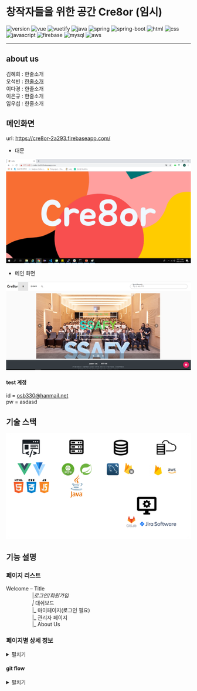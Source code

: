 # 창작자들을 위한 공간 Cre8or (임시)

![version](https://img.shields.io/badge/version-1.0.0-orange?)
![vue](https://img.shields.io/badge/vue-4.1.2-blue?logo=Vue.js)
![vuetify](https://img.shields.io/badge/vuetify-6.13.4-blue?logo=vuetify)
![java](https://img.shields.io/badge/java-1.8.0-orange?logo=java)
![spring](https://img.shields.io/badge/spring-3.9.7-yellow?logo=spring)
![spring-boot](https://img.shields.io/badge/springboot-3.9.7-yellow?logo=spring)
![html](https://img.shields.io/badge/html-html5-red?logo=html5)
![css](https://img.shields.io/badge/css-css3-red?logo=css3)
![javascript](https://img.shields.io/badge/javascript-es6-yellowgreen?logo=javascript)
![firebase](https://img.shields.io/badge/firebase-firebase-red?logo=firebase)
![mysql](https://img.shields.io/badge/mysql-5.7.29-yellowgreen?logo=mysql)
![aws](https://img.shields.io/badge/aws%20-rds-ff69b4?logo=Amazon)

---
## about us

김혜희 : 한줄소개<br/>
오석빈 : [한줄소개](https://github.com/hasihime/resume)<br/>
이다경 : 한줄소개<br/>
이은규 : 한줄소개<br/>
임우섭 : 한줄소개<br/>

## 메인화면

url: https://cre8or-2a293.firebaseapp.com/

- 대문
<img src="../../img/Project/02VueProject/welcome.png ">

- 메인 화면
<img src="../../img/Project/02VueProject/title.png ">


#### test 계정
id = osb330@hanmail.net <br/>
pw = asdasd <br/>

## 기술 스택
<img src="../../img/Project/02VueProject/tech_stack.png ">


## 기능 설명

### 페이지 리스트 <br/>
Welcome – Title <br/> 
&nbsp;&nbsp;&nbsp;&nbsp;&nbsp;&nbsp;&nbsp;&nbsp;&nbsp;&nbsp;&nbsp;&nbsp;&nbsp;&nbsp;&nbsp;&nbsp;&nbsp;
|_로그인/회원가입 <br/>
&nbsp;&nbsp;&nbsp;&nbsp;&nbsp;&nbsp;&nbsp;&nbsp;&nbsp;&nbsp;&nbsp;&nbsp;&nbsp;&nbsp;&nbsp;&nbsp;&nbsp;
|_ 대쉬보드 <br/>
&nbsp;&nbsp;&nbsp;&nbsp;&nbsp;&nbsp;&nbsp;&nbsp;&nbsp;&nbsp;&nbsp;&nbsp;&nbsp;&nbsp;&nbsp;&nbsp;&nbsp;
|_ 마이페이지(로그인 필요) <br/>
&nbsp;&nbsp;&nbsp;&nbsp;&nbsp;&nbsp;&nbsp;&nbsp;&nbsp;&nbsp;&nbsp;&nbsp;&nbsp;&nbsp;&nbsp;&nbsp;&nbsp;
|_ 관리자 페이지 <br/>
&nbsp;&nbsp;&nbsp;&nbsp;&nbsp;&nbsp;&nbsp;&nbsp;&nbsp;&nbsp;&nbsp;&nbsp;&nbsp;&nbsp;&nbsp;&nbsp;&nbsp;
|_ About Us <br/>
 
### 페이지별 상세 정보 <br/>
 <details><summary>펼치기</summary>
 <br>
 
 Welcome -> <br/>
 - 가장 첫 화면. 아무곳이나 터치하면 title로 이동<br/>

Title <br/>
 - Kerosel을 이용한 일간/주간/월간 키워드를 보여줌<br/>
    1. 각 키워드는 시간과 같이 나옴<br/>
 - Welcome을 제외하고 nav바와 footer 등장.<br/>
    1.	Nav 바는 cre8or로고(웰컴 이동), 홈, 대쉬보드, 마이페이지(로그인 페이지), 관리자(admin 계정만) 표시. 모바일로 볼 경우 터치로 nav 바를 스크롤 가능<br/>
    2.	Nav 바에서 키워드 검색 시, 대시보드에서 검색값을 얻을 수 있음.<br/>
    3.	Footer에선 About Us 와 이용약관, 주소가 적혀있음<br/>
 - Speed dial 기능을 통해 비 로그인시 로그인/회원가입 버튼 활성화, 로그인시 글쓰기, 로그아웃, 마이페이지 버튼 활성화<br/>
<br/> 
<br/>

#### 로그인 <br/>
- Id 패스워드를 통한 로그인 가능<br/>
    1. 최초 로그인 시 메일 주소로 인증 메일을 발송 후 인증을 해야 서비스 이용 가능 <br/>
 - 소셜 로그인기능 추가(Google, Facebook)<br/>
    1. 소셜 로그인 시 회원이 아니면 자동 회원가입<br/>
 - 로그인 페이지에서 바로 회원가입 modal로 이동 가능<br/>
 - 패스워드 분실시, 이메일을 입력하면 패스워드 재설정 이메일을 발송.<br/>
<br/>
<br/>

####  About Us <br/>
 - 맴버별 자기소개.<br/>
    1. 썸네일로 표시되다 햄버거 버튼 클릭시 상세보기 나옴<br/>
<br/>
<br/>

####  대쉬보드 <br/>
- 오늘 날짜의 일간 키워드로 작성된 post를 보여줌.<br/>
    1. tab기능으로 일간,주간,월간 자유롭게 이동 가능<br/>
    2. 섬네일 이미지는 포스트가 그림인 경우 해당 그림의 미리보기화면이 나오며 그 외에는 기본 이미지 파일이 나온다.<br/>
    3. 대쉬보드는 반응형 웹 기능을 탑재하여 화면 사이즈에 맞게 포스트의 배치가 변경됨.<br/>
- 달력을 열었을 경우, 해당 일/주/월에 맞는 키워드를 표시. 키워드 클릭 시 해당 키워드에 대한 post가 표시됨.<br/>
    1. 달력은 해당일 이전의 키워드만 표시되며 이후의 키워드는 표시되지 않게 설정함.<br/>
- 포스트 작성은 Speed dial을 통해 어디서든지 작성이 가능하며 포스트 작성 버튼 클릭시 해당 기간에 속하는 일/주/월 키워드와 글/그림/음악/영상에 해당하는 카테고리를 선택할 수 있음. 그리고 제목과 내용 작성이 가능하며 파일을 첨부하면 파이어베이스 DB에 업로드를 한다.<br/>
- 포스트를 클릭시, Modal로 포스트를 상세 보기 가능. 상세페이지는 키워드에 맞는 내용을 보여주며 컨텐츠는 글, 그림, 음악, 영상으로 나타남. <br/>
    1. 좋아요와 즐겨찾기 버튼을 클릭시 마이페이지에서 즐겨찾기한 작가와 좋아요한 포스트를 모아서 볼 수 있음<br/>
    2. 포스트를 작성한 사람이면 자유롭게 수정 삭제 가능<br/>
    3. 댓글 기능을 통해 로그인을 한 유저라면 댓글을 추가 및 삭제, 수정이 가능함<br/>
<br/>
<br/>

#### 마이페이지 <br/>
- 마이페이지는 로그인을 한 유저한테만 접근이 가능하며 자신의 프로필 영역과 포스트 관련 부분을 확인 할 수 있다. <br/>
    1.	웹화면에서는 프로필과 포스트 영역이 가로로 배치되지만 모바일 화면에서는 프로필 영역 아래에 포스트 영역이 배치된다. <br/>
 - 프로필 영역은 자신의 email, 한줄소개, 프로필 사진을 볼 수 있으며 회원정보 수정과 탈퇴가 가능하다. <br/>
    1. 프로필 사진은 기본 이미지가 들어있으나 수정을 통해 변경이 가능함. <br/>
 - 포스트 영역은 나의 작품, 좋아하는 작가, 좋아하는 작품 3개의 탭으로 구성된다. <br/>
    1. 나의 작품은 여태까지 내가 작성한 포스트를 볼 수 있다. <br/>
    2. 좋아하는 작가는 내가 즐겨찾기한 작가 목록을 볼 수 있으며, 작가를 클릭시 그 작가에 해당하는 마이페이지로 이동이 가능하다. <br/>
    3.좋아하는 작품은 내가 좋아요를 누른 작품을 표시한다. <br/>
<br/>
<br/>

#### 관리자 <br/>
- 관리자 페이지는 관리자로 권한을 부여받은 사람만 접근이 가능하며 게시글 관리와 회원관리를 할 수 있다. <br/>
 - 게시글 관리는 달력이 표기되는데 여기서 해당일에 대한 통계를 보거나 키워드를 추가할 수 있음. <br/>
    1. 키워드가 있는 일의 숫자를 누르면 통계 차트를 볼 수 있으며 이 차트는 카테고리 별로 포스트의 분포를 볼 수 있다. <br/>
    2. 키워드를 클릭 시 키워드 수정이 가능하며 키워드별 포스트 개수를 알 수 있다. <br/>
    3. 만약 키워드가 비워있는 일자를 클릭하면 즉시 키워드와 키워드 이미지를 업로드 할 수 있다. <br/>
 - 회원관리는 회원정보를 확인 할 수 있으며 회원별 권한 설정이 가능하다. <br/>
    1. 회원은 이메일, 닉네임 등으로 검색 시 즉각적인 결과를 보여준다. <br/>
    2. 각 컬럼별 오름차순, 내림차순으로 정렬이 가능하다. <br/>
    3. 회원은 한번에 5개,10개,15개,전부 표기하는 식으로 변경이 가능하다. <br/>

 </details>
 



#### git flow
 <details><summary>펼치기</summary>
<img src="../../img/Project/02VueProject/git_branch/22.PNG">
<img src="../../img/Project/02VueProject/git_branch/21.PNG">
<img src="../../img/Project/02VueProject/git_branch/20.PNG">
<img src="../../img/Project/02VueProject/git_branch/19.PNG">
<img src="../../img/Project/02VueProject/git_branch/18.PNG">
<img src="../../img/Project/02VueProject/git_branch/17.PNG">
<img src="../../img/Project/02VueProject/git_branch/16.PNG">
<img src="../../img/Project/02VueProject/git_branch/15.PNG">
<img src="../../img/Project/02VueProject/git_branch/14.PNG">
<img src="../../img/Project/02VueProject/git_branch/13.PNG">
<img src="../../img/Project/02VueProject/git_branch/12.PNG">
<img src="../../img/Project/02VueProject/git_branch/11.PNG">
<img src="../../img/Project/02VueProject/git_branch/10.PNG">
<img src="../../img/Project/02VueProject/git_branch/09.PNG">
<img src="../../img/Project/02VueProject/git_branch/08.PNG">
<img src="../../img/Project/02VueProject/git_branch/07.PNG">
<img src="../../img/Project/02VueProject/git_branch/06.PNG">
<img src="../../img/Project/02VueProject/git_branch/05.PNG">
<img src="../../img/Project/02VueProject/git_branch/04.PNG">
<img src="../../img/Project/02VueProject/git_branch/03.PNG">
<img src="../../img/Project/02VueProject/git_branch/02.PNG">
<img src="../../img/Project/02VueProject/git_branch/01.PNG">
</details>
